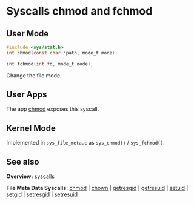 # Syscalls chmod and fchmod

## User Mode

```C
#include <sys/stat.h>
int chmod(const char *path, mode_t mode);

int fchmod(int fd, mode_t mode);
```

Change the file mode.

## User Apps

The app [chmod](../../userspace/bin/chmod.md) exposes this syscall.

## Kernel Mode

Implemented in `sys_file_meta.c` as `sys_chmod()` / `sys_fchmod()`. 

## See also

**Overview:** [syscalls](syscalls.md)

**File Meta Data Syscalls:** [chmod](chmod.md) | [chown](chown.md) | [getresgid](getresgid.md) | [getresuid](getresuid.md) | [setuid](setuid.md) | [setgid](setgid.md) | [setresgid](setresgid.md) | [setresuid](setresuid.md)
